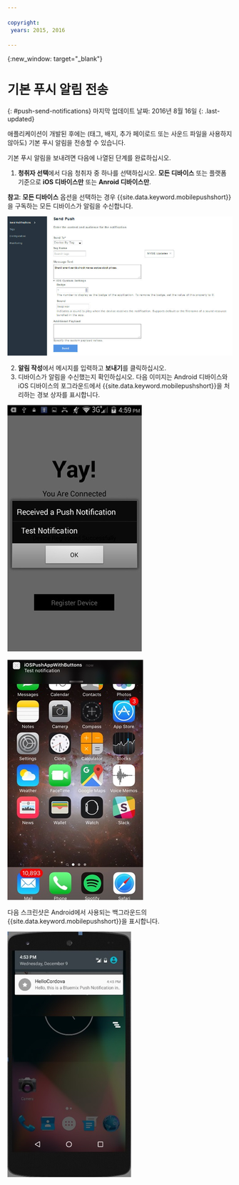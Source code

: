 ```yaml
---

copyright:
 years: 2015, 2016

---
```


{:new_window: target="_blank"}
# 기본 푸시 알림 전송
{: #push-send-notifications}
마지막 업데이트 날짜: 2016년 8월 16일
{: .last-updated}

애플리케이션이 개발된 후에는 (태그, 배지, 추가 페이로드 또는 사운드 파일을 사용하지 않아도) 기본 푸시 알림을 전송할 수 있습니다. 

기본 푸시 알림을 보내려면 다음에 나열된 단계를 완료하십시오. 

1. **청취자 선택**에서 다음 청취자 중 하나를 선택하십시오. **모든 디바이스** 또는 플랫폼 기준으로 **iOS 디바이스만** 또는 **Anroid 디바이스만**. 

**참고**: **모든 디바이스** 옵션을 선택하는 경우 {{site.data.keyword.mobilepushshort}}을 구독하는 모든 디바이스가 알림을 수신합니다. 

![알림 화면](images/tag_notification.jpg)

2. **알림 작성**에서 메시지를 입력하고 **보내기**를 클릭하십시오.
3. 디바이스가 알림을 수신했는지 확인하십시오. 다음 이미지는 Android 디바이스와 iOS 디바이스의 포그라운드에서 {{site.data.keyword.mobilepushshort}}을 처리하는 경보 상자를 표시합니다. 

![Android의 포그라운드 푸시 알림](images/Android_Screenshot.jpg)

![iOS의 포그라운드 푸시 알림](images/iOS_Screenshot.jpg)

다음 스크린샷은 Android에서 사용되는 백그라운드의 {{site.data.keyword.mobilepushshort}}을 표시합니다. 

![Android의 백그라운드 푸시 알림](images/background.jpg)
